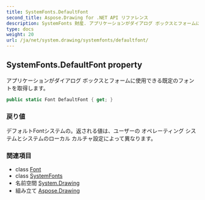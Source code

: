 ```yaml
---
title: SystemFonts.DefaultFont
second_title: Aspose.Drawing for .NET API リファレンス
description: SystemFonts 財産. アプリケーションがダイアログ ボックスとフォームに使用できる既定のフォントを取得します
type: docs
weight: 20
url: /ja/net/system.drawing/systemfonts/defaultfont/
---
```

## SystemFonts.DefaultFont property

アプリケーションがダイアログ ボックスとフォームに使用できる既定のフォントを取得します。

```csharp
public static Font DefaultFont { get; }
```

### 戻り値

デフォルトFontシステムの。返される値は、ユーザーの オペレーティング システムとシステムのローカル カルチャ設定によって異なります。

### 関連項目

* class [Font](../../font/)
* class [SystemFonts](../)
* 名前空間 [System.Drawing](../../systemfonts/)
* 組み立て [Aspose.Drawing](../../../)


